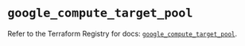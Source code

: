 # `google_compute_target_pool`

Refer to the Terraform Registry for docs: [`google_compute_target_pool`](https://registry.terraform.io/providers/hashicorp/google/5.30.0/docs/resources/compute_target_pool).

